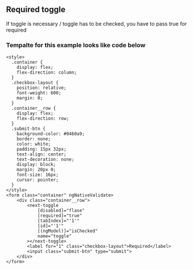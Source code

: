 ## Required toggle

If toggle is necessary / toggle has to be checked, you have to pass true for required

### Tempalte for this example looks like code below

```
<style>
  .container {
    display: flex;
    flex-direction: column;
  }
  .checkbox-layout {
    position: relative;
    font-weight: 600;
    margin: 0;
  }
  .container__row {
    display: flex;
    flex-direction: row;
  }
  .submit-btn {
    background-color: #0460a9;
    border: none;
    color: white;
    padding: 15px 32px;
    text-align: center;
    text-decoration: none;
    display: block;
    margin: 20px 0;
    font-size: 16px;
    cursor: pointer;
  }
</style>
<form class="container" ngNativeValidate>
    <div class="container__row">
        <next-toggle
            [disabled]="flase"
            [required]="true"
            [tabIndex]="'1'"
            [id]="'1'"
            [(ngModel)]="isChecked"
            name="toggle"
        ></next-toggle>
        <label for="1" class="checkbox-layout">Required</label>
        <input class="submit-btn" type="submit">
    </div>
</form>
```
